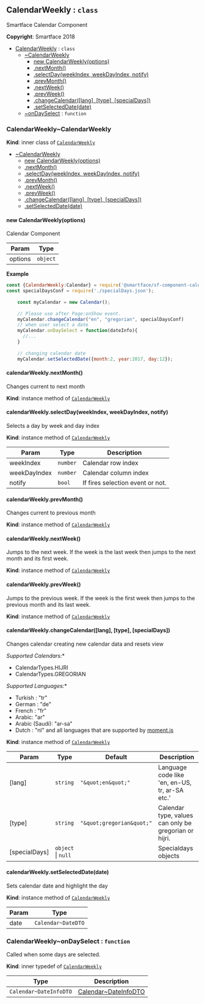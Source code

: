 <a name="module_CalendarWeekly"></a>

## CalendarWeekly : <code>class</code>
Smartface Calendar Component

**Copyright**: Smartface 2018  

* [CalendarWeekly](#module_CalendarWeekly) : <code>class</code>
    * [~CalendarWeekly](#module_CalendarWeekly..CalendarWeekly)
        * [new CalendarWeekly(options)](#new_module_CalendarWeekly..CalendarWeekly_new)
        * [.nextMonth()](#module_CalendarWeekly..CalendarWeekly+nextMonth)
        * [.selectDay(weekIndex, weekDayIndex, notify)](#module_CalendarWeekly..CalendarWeekly+selectDay)
        * [.prevMonth()](#module_CalendarWeekly..CalendarWeekly+prevMonth)
        * [.nextWeek()](#module_CalendarWeekly..CalendarWeekly+nextWeek)
        * [.prevWeek()](#module_CalendarWeekly..CalendarWeekly+prevWeek)
        * [.changeCalendar([lang], [type], [specialDays])](#module_CalendarWeekly..CalendarWeekly+changeCalendar)
        * [.setSelectedDate(date)](#module_CalendarWeekly..CalendarWeekly+setSelectedDate)
    * [~onDaySelect](#module_CalendarWeekly..onDaySelect) : <code>function</code>

<a name="module_CalendarWeekly..CalendarWeekly"></a>

### CalendarWeekly~CalendarWeekly
**Kind**: inner class of [<code>CalendarWeekly</code>](#module_CalendarWeekly)  

* [~CalendarWeekly](#module_CalendarWeekly..CalendarWeekly)
    * [new CalendarWeekly(options)](#new_module_CalendarWeekly..CalendarWeekly_new)
    * [.nextMonth()](#module_CalendarWeekly..CalendarWeekly+nextMonth)
    * [.selectDay(weekIndex, weekDayIndex, notify)](#module_CalendarWeekly..CalendarWeekly+selectDay)
    * [.prevMonth()](#module_CalendarWeekly..CalendarWeekly+prevMonth)
    * [.nextWeek()](#module_CalendarWeekly..CalendarWeekly+nextWeek)
    * [.prevWeek()](#module_CalendarWeekly..CalendarWeekly+prevWeek)
    * [.changeCalendar([lang], [type], [specialDays])](#module_CalendarWeekly..CalendarWeekly+changeCalendar)
    * [.setSelectedDate(date)](#module_CalendarWeekly..CalendarWeekly+setSelectedDate)

<a name="new_module_CalendarWeekly..CalendarWeekly_new"></a>

#### new CalendarWeekly(options)
Calendar Component


| Param | Type |
| --- | --- |
| options | <code>object</code> | 

**Example**  
```js
const {CalendarWeekly:Calendar} = require('@smartface/sf-component-calendar/components/CalendarWeekly');
const specialDaysConf = require('./specialDays.json');
	
	const myCalendar = new Calendar();
	
	// Please use after Page:onShow event.
	myCalendar.changeCalendar("en", "gregorian", specialDaysConf)
	// when user select a date
	myCalendar.onDaySelect = function(dateInfo){
	  //...
	}
	
	// changing calendar date
	myCalendar.setSelectedDate({month:2, year:2017, day:12});
```
<a name="module_CalendarWeekly..CalendarWeekly+nextMonth"></a>

#### calendarWeekly.nextMonth()
Changes current to next month

**Kind**: instance method of [<code>CalendarWeekly</code>](#module_CalendarWeekly..CalendarWeekly)  
<a name="module_CalendarWeekly..CalendarWeekly+selectDay"></a>

#### calendarWeekly.selectDay(weekIndex, weekDayIndex, notify)
Selects a day by week and day index

**Kind**: instance method of [<code>CalendarWeekly</code>](#module_CalendarWeekly..CalendarWeekly)  

| Param | Type | Description |
| --- | --- | --- |
| weekIndex | <code>number</code> | Calendar row index |
| weekDayIndex | <code>number</code> | Calendar column index |
| notify | <code>bool</code> | If fires selection event or not. |

<a name="module_CalendarWeekly..CalendarWeekly+prevMonth"></a>

#### calendarWeekly.prevMonth()
Changes current to previous month

**Kind**: instance method of [<code>CalendarWeekly</code>](#module_CalendarWeekly..CalendarWeekly)  
<a name="module_CalendarWeekly..CalendarWeekly+nextWeek"></a>

#### calendarWeekly.nextWeek()
Jumps to the next week. If the week is the last week then jumps to 
the next month and its first week.

**Kind**: instance method of [<code>CalendarWeekly</code>](#module_CalendarWeekly..CalendarWeekly)  
<a name="module_CalendarWeekly..CalendarWeekly+prevWeek"></a>

#### calendarWeekly.prevWeek()
Jumps to the previous week. If the week is the first week then jumps to 
the previous month and its last week.

**Kind**: instance method of [<code>CalendarWeekly</code>](#module_CalendarWeekly..CalendarWeekly)  
<a name="module_CalendarWeekly..CalendarWeekly+changeCalendar"></a>

#### calendarWeekly.changeCalendar([lang], [type], [specialDays])
Changes calendar creating new calendar data and resets view

*Supported Calendars:**
  - CalendarTypes.HIJRI
  - CalendarTypes.GREGORIAN

*Supported Languages:**
  - Turkish : "tr"
  - German : "de"
  - French : "fr"
  - Arabic: "ar"
  - Arabic (Saudi): "ar-sa"
  - Dutch : "nl"
   and all languages that are supported by [moment.js](https://github.com/moment/moment/tree/develop/locale)

**Kind**: instance method of [<code>CalendarWeekly</code>](#module_CalendarWeekly..CalendarWeekly)  

| Param | Type | Default | Description |
| --- | --- | --- | --- |
| [lang] | <code>string</code> | <code>&quot;\&quot;en\&quot;&quot;</code> | Language code like 'en, en-US, tr, ar-SA etc.' |
| [type] | <code>string</code> | <code>&quot;\&quot;gregorian\&quot;&quot;</code> | Calendar type, values can only be gregorian or hijri. |
| [specialDays] | <code>object</code> \| <code>null</code> | <code></code> | Specialdays objects |

<a name="module_CalendarWeekly..CalendarWeekly+setSelectedDate"></a>

#### calendarWeekly.setSelectedDate(date)
Sets calendar date and highlight the day

**Kind**: instance method of [<code>CalendarWeekly</code>](#module_CalendarWeekly..CalendarWeekly)  

| Param | Type |
| --- | --- |
| date | <code>Calendar~DateDTO</code> | 

<a name="module_CalendarWeekly..onDaySelect"></a>

### CalendarWeekly~onDaySelect : <code>function</code>
Called when some days are selected.

**Kind**: inner typedef of [<code>CalendarWeekly</code>](#module_CalendarWeekly)  

| Type | Description |
| --- | --- |
| <code>Calendar~DateInfoDTO</code> | [Calendar~DateInfoDTO](Calendar~DateInfoDTO) |


